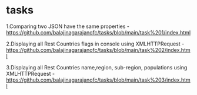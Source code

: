# tasks

1.Comparing two JSON have the same properties - https://github.com/balajinagarajanofc/tasks/blob/main/task%201/index.html

2.Displaying all Rest Countries flags in console using XMLHTTPRequest - https://github.com/balajinagarajanofc/tasks/blob/main/task%202/index.html

3.Displaying all Rest Countries name,region, sub-region, populations using XMLHTTPRequest - https://github.com/balajinagarajanofc/tasks/blob/main/task%203/index.html
